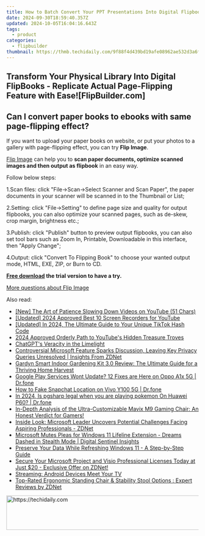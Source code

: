 ```yaml
---
title: How to Batch Convert Your PPT Presentations Into Digital Flipbooks with Ease - Discover FlipBuilder's Powerful Feature
date: 2024-09-30T18:59:40.357Z
updated: 2024-10-05T16:04:16.643Z
tags:
  - product
categories:
  - flipbuilder
thumbnail: https://thmb.techidaily.com/9f88f4d439bd19afe08962ae532d3a6f41b689b2a4dc10b0fa384c3313d41768.jpg
---
```


## Transform Your Physical Library Into Digital FlipBooks - Replicate Actual Page-Flipping Feature with Ease![FlipBuilder.com]

## Can I convert paper books to ebooks with same page-flipping effect?

If you want to upload your paper books on website, or put your photos to a gallery with page-flipping effect, you can try **Flip Image**. 

[Flip Image](https://tools.techidaily.com/flipbuilder/products/) can help you to **scan paper documents, optimize scanned images and then output as flipbook** in an easy way.

Follow below steps:

1.Scan files: click "File->Scan->Select Scanner and Scan Paper", the paper documents in your scanner will be scanned in to the Thumbnail or List;

2.Setting: click "File->Setting" to define page size and quality for output flipbooks, you can also optimize your scanned pages, such as de-skew, crop margin, brightness etc.;

3.Publish: click "Publish" button to preview output flipbooks, you can also set tool bars such as Zoom In, Printable, Downloadable in this interface, then "Apply Change";

4.Output: click "Convert To Flipping Book" to choose your wanted output mode, HTML, EXE, ZIP, or Burn to CD.

**[Free download](https://tools.techidaily.com/flipbuilder/products/) the trial version to have a try.** 

[More questions about Flip Image](https://tools.techidaily.com/flipbuilder/products/)

<ins class="adsbygoogle"
     style="display:block"
     data-ad-format="autorelaxed"
     data-ad-client="ca-pub-7571918770474297"
     data-ad-slot="1223367746"></ins>

<ins class="adsbygoogle"
     style="display:block"
     data-ad-client="ca-pub-7571918770474297"
     data-ad-slot="8358498916"
     data-ad-format="auto"
     data-full-width-responsive="true"></ins>

<span class="atpl-alsoreadstyle">Also read:</span>
<div><ul>
<li><a href="https://youtube-zero.techidaily.com/he-art-of-patience-slowing-down-videos-on-youtube-51-chars/"><u>[New] The Art of Patience Slowing Down Videos on YouTube (51 Chars)</u></a></li>
<li><a href="https://facebook-video-share.techidaily.com/updated-2024-approved-best-10-screen-recorders-for-youtube/"><u>[Updated] 2024 Approved Best 10 Screen Recorders for YouTube</u></a></li>
<li><a href="https://tiktok-videos.techidaily.com/updated-in-2024-the-ultimate-guide-to-your-unique-tiktok-hash-code/"><u>[Updated] In 2024, The Ultimate Guide to Your Unique TikTok Hash Code</u></a></li>
<li><a href="https://youtube-help.techidaily.com/2024-approved-orderly-path-to-youtubes-hidden-treasure-troves/"><u>2024 Approved Orderly Path to YouTube's Hidden Treasure Troves</u></a></li>
<li><a href="https://tech-haven.techidaily.com/chatgpts-veracity-in-the-limelight/"><u>ChatGPT's Veracity in the Limelight</u></a></li>
<li><a href="https://win-hacks.techidaily.com/controversial-microsoft-feature-sparks-discussion-leaving-key-privacy-queries-unresolved-insights-from-zdnet/"><u>Controversial Microsoft Feature Sparks Discussion, Leaving Key Privacy Queries Unresolved | Insights From ZDNet</u></a></li>
<li><a href="https://win-hacks.techidaily.com/gardyn-smart-indoor-gardening-kit-30-review-the-ultimate-guide-for-a-thriving-home-harvest/"><u>Gardyn Smart Indoor Gardening Kit 3.0 Review: The Ultimate Guide for a Thriving Home Harvest</u></a></li>
<li><a href="https://howto.techidaily.com/google-play-services-wont-update-12-fixes-are-here-on-oppo-a1x-5g-drfone-by-drfone-fix-android-problems-fix-android-problems/"><u>Google Play Services Wont Update? 12 Fixes are Here on Oppo A1x 5G | Dr.fone</u></a></li>
<li><a href="https://location-social.techidaily.com/how-to-fake-snapchat-location-on-vivo-y100-5g-drfone-by-drfone-virtual-android/"><u>How to Fake Snapchat Location on Vivo Y100 5G | Dr.fone</u></a></li>
<li><a href="https://phone-solutions.techidaily.com/in-2024-is-pgsharp-legal-when-you-are-playing-pokemon-on-huawei-p60-drfone-by-drfone-virtual-android/"><u>In 2024, Is pgsharp legal when you are playing pokemon On Huawei P60? | Dr.fone</u></a></li>
<li><a href="https://win-hacks.techidaily.com/in-depth-analysis-of-the-ultra-customizable-mavix-m9-gaming-chair-an-honest-verdict-for-gamers/"><u>In-Depth Analysis of the Ultra-Customizable Mavix M9 Gaming Chair: An Honest Verdict for Gamers!</u></a></li>
<li><a href="https://win-hacks.techidaily.com/inside-look-microsoft-leader-uncovers-potential-challenges-facing-aspiring-professionals-zdnet/"><u>Inside Look: Microsoft Leader Uncovers Potential Challenges Facing Aspiring Professionals - ZDNet</u></a></li>
<li><a href="https://win-hacks.techidaily.com/microsoft-mutes-pleas-for-windows-11-lifeline-extension-dreams-dashed-in-stealth-mode-digital-sentinel-insights/"><u>Microsoft Mutes Pleas for Windows 11 Lifeline Extension - Dreams Dashed in Stealth Mode | Digital Sentinel Insights</u></a></li>
<li><a href="https://win-hacks.techidaily.com/preserve-your-data-while-refreshing-windows-11-a-step-by-step-guide/"><u>Preserve Your Data While Refreshing Windows 11 - A Step-by-Step Guide</u></a></li>
<li><a href="https://win-hacks.techidaily.com/secure-your-microsoft-project-and-visio-professional-licenses-today-at-just-20-exclusive-offer-on-zdnet/"><u>Secure Your Microsoft Project and Visio Professional Licenses Today at Just $20 - Exclusive Offer on ZDNet!</u></a></li>
<li><a href="https://facebook.techidaily.com/streaming-android-devices-meet-your-tv/"><u>Streaming: Android Devices Meet Your TV</u></a></li>
<li><a href="https://win-hacks.techidaily.com/top-rated-ergonomic-standing-chair-and-stability-stool-options-expert-reviews-by-zdnet/"><u>Top-Rated Ergonomic Standing Chair & Stability Stool Options : Expert Reviews by ZDNet</u></a></li>
</ul></div>

<!-- affiliate ads begin -->
<a href="https://appsumo.8odi.net/c/5597632/2082529/7443" target="_top" id="2082529">
  <img src="//a.impactradius-go.com/display-ad/7443-2082529" border="0" alt="https://techidaily.com" width="728" height="90"/>
</a>
<img height="0" width="0" src="https://appsumo.8odi.net/i/5597632/2082529/7443" style="position:absolute;visibility:hidden;" border="0" />
<!-- affiliate ads end -->

